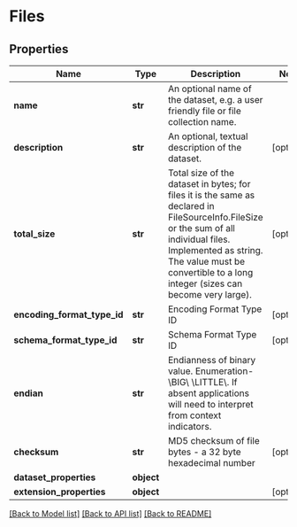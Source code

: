 # Files

## Properties
Name | Type | Description | Notes
------------ | ------------- | ------------- | -------------
**name** | **str** | An optional name of the dataset, e.g. a user friendly file or file collection name. | 
**description** | **str** | An optional, textual description of the dataset. | [optional] 
**total_size** | **str** | Total size of the dataset in bytes; for files it is the same as declared in FileSourceInfo.FileSize or the sum of all individual files. Implemented as string. The value must be convertible to a long integer (sizes can become very large). | [optional] 
**encoding_format_type_id** | **str** | Encoding Format Type ID | [optional] 
**schema_format_type_id** | **str** | Schema Format Type ID | [optional] 
**endian** | **str** | Endianness of binary value. Enumeration- \\BIG\\ \\LITTLE\\.  If absent applications will need to interpret from context indicators. | 
**checksum** | **str** | MD5 checksum of file bytes - a 32 byte hexadecimal number | [optional] 
**dataset_properties** | **object** |  | 
**extension_properties** | **object** |  | [optional] 

[[Back to Model list]](../README.md#documentation-for-models) [[Back to API list]](../README.md#documentation-for-api-endpoints) [[Back to README]](../README.md)


